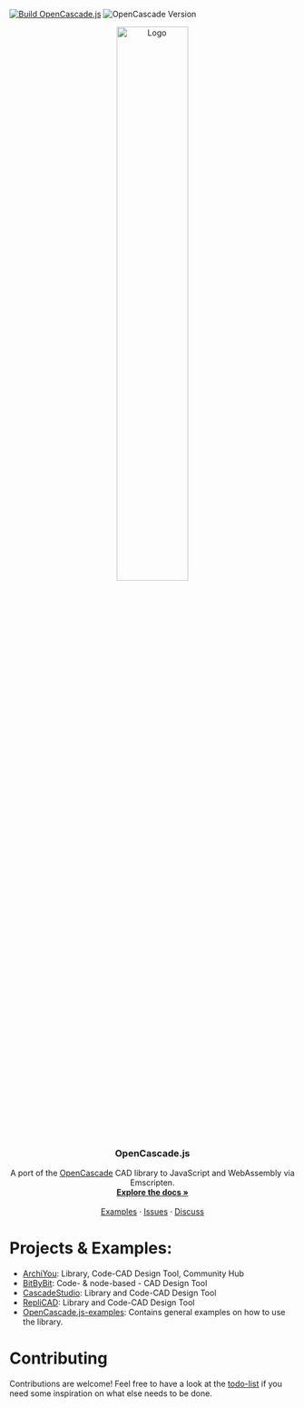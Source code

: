 
[![Build OpenCascade.js](https://github.com/donalffons/opencascade.js/actions/workflows/buildFull.yml/badge.svg)](https://github.com/donalffons/opencascade.js/actions/workflows/buildFull.yml)
![OpenCascade Version](https://img.shields.io/badge/OpenCascade%20Version-7.6.1-green.svg)

<p align="center">
  <img src="https://github.com/donalffons/opencascade.js/raw/master/images/logo.svg" alt="Logo" width="50%">

  <h3 align="center">OpenCascade.js</h3>

  <p align="center">
    A port of the <a href="https://www.opencascade.com/">OpenCascade</a> CAD library to JavaScript and WebAssembly via Emscripten.
    <br />
    <a href="https://ocjs.org/"><strong>Explore the docs »</strong></a>
    <br />
    <br />
    <a href="https://github.com/donalffons/opencascade.js-examples">Examples</a>
    ·
    <a href="https://github.com/donalffons/opencascade.js/issues">Issues</a>
    ·
    <a href="https://github.com/donalffons/opencascade.js/discussions">Discuss</a>
  </p>
</p>

# Projects & Examples:

* [ArchiYou](https://archiyou.com/): Library, Code-CAD Design Tool, Community Hub
* [BitByBit](https://bitbybit.dev/): Code- & node-based - CAD Design Tool
* [CascadeStudio](https://github.com/zalo/CascadeStudio): Library and Code-CAD Design Tool
* [RepliCAD](https://replicad.xyz/): Library and Code-CAD Design Tool
* [OpenCascade.js-examples](https://github.com/donalffons/opencascade.js-examples): Contains general examples on how to use the library.

# Contributing

Contributions are welcome! Feel free to have a look at the [todo-list](TODO.md) if you need some inspiration on what else needs to be done.
